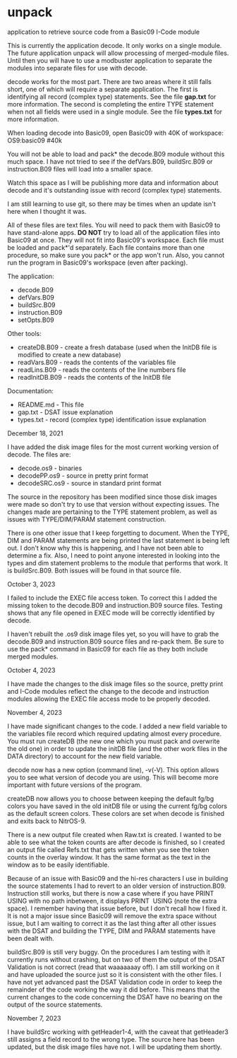 # unpack
 application to retrieve source code from a Basic09 I-Code module

This is currently the application decode. It only works on a single module. The future application unpack will allow processing of merged-module files. Until then you will have to use a modbuster application to separate the modules into separate files for use with decode.

decode works for the most part. There are two areas where it still falls short, one of which will require a separate application. The first is identifying all record (complex type) statements. See the file **gap.txt** for more information. The second is completing the entire TYPE statement when not all fields were used in a single module. See the file **types.txt** for more information.

When loading decode into Basic09, open Basic09 with 40K of workspace: OS9:basic09 #40k

You will not be able to load and pack* the decode.B09 module without this much space. I have not tried to see if the defVars.B09, buildSrc.B09 or instruction.B09 files will load into a smaller space.

Watch this space as I will be publishing more data and information about decode and it's outstanding issue with record (complex type) statements.

I am still learning to use git, so there may be times when an update isn't here when I thought it was.

All of these files are text files. You will need to pack them with Basic09 to have stand-alone apps. **DO NOT** try to load all of the application files into Basic09 at once. They will not fit into Basic09's workspace. Each file must be loaded and pack*'d separately. Each file contains more than one procedure, so make sure you pack* or the app won't run. Also, you cannot run the program in Basic09's workspace (even after packing).

The application:

* decode.B09
* defVars.B09
* buildSrc.B09
* instruction.B09
* setOpts.B09

Other tools:

* createDB.B09 - create a fresh database (used when the InitDB file is modified to create a new database)
* readVars.B09 - reads the contents of the variables file
* readLins.B09 - reads the contents of the line numbers file
* readInitDB.B09 - reads the contents of the InitDB file

Documentation:

* README.md - This file
* gap.txt - DSAT issue explanation
* types.txt - record (complex type) identification issue explanation

December 18, 2021

I have added the disk image files for the most current working version of decode. The files are:

* decode.os9 - binaries
* decodePP.os9 - source in pretty print format
* decodeSRC.os9 - source in standard print format

The source in the repository has been modified since those disk images were made so don't try to use that version without expecting issues. The changes made are pertaining to the TYPE statement problem, as well as issues with TYPE/DIM/PARAM statement construction.

There is one other issue that I keep forgetting to document. When the TYPE, DIM and PARAM statements are being printed the last statement is being left out. I don't know why this is happening, and I have not been able to determine a fix. Also, I need to point anyone interested in looking into the types and dim statement problems to the module that performs that work. It is buildSrc.B09. Both issues  will be found in that source file.

October 3, 2023

I failed to include the EXEC file access token. To correct this I added the missing token to the decode.B09 and instruction.B09 source files. Testing shows that any file opened in EXEC mode will be correctly identified by decode.

I haven't rebuilt the .os9 disk image files yet, so you will have to grab the decode.B09 and instruction.B09 source files and re-pack them. Be sure to use the pack* command in Basic09 for each file as they both include merged modules.

October 4, 2023

I have made the changes to the disk image files so the source, pretty print and I-Code modules reflect the change to the decode and instruction modules allowing the EXEC file access mode to be properly decoded.

November 4, 2023

I have made significant changes to the code. I added a new field variable to the variables file record which required updating almost every procedure. You must run createDB (the new one which you must pack and overwrite the old one) in order to update the initDB file (and the other work files in the DATA directory) to account for the new field variable.

decode now has a new option (command line), -v(-V). This option allows you to see what version of decode you are using. This will become more important with future versions of the program.

createDB now allows you to choose between keeping the default fg/bg colors you have saved in the old initDB file or using the current fg/bg colors as the default screen colors. These colors are set when decode is finished and exits back to NitrOS-9.

There is a new output file created when <procname>Raw.txt is created. I wanted to be able to see what the token counts are after decode is finished, so I created an output file called <procname>Refs.txt that gets written when you see the token counts in the overlay window. It has the same format as the text in the window as to be easily identifiable.

Because of an issue with Basic09 and the hi-res characters I use in building the source statements I had to revert to an older version of instruction.B09. Instruction still works, but there is now a case where if you have PRINT USING with no path inbetween, it displays PRINT  USING (note the extra space). I remember having that issue before, but I don't recall how I fixed it. It is not a major issue since Basic09 will remove the extra space without issue, but I am waiting to correct it as the last thing after all other issues with the DSAT and building the TYPE, DIM and PARAM statements have been dealt with.

buildSrc.B09 is still very buggy. On the procedures I am testing with it currently runs without crashing, but on two of them the output of the DSAT Validation is not correct (read that waaaaaaay off). I am still working on it and have uploaded the source just so it is consistent with the other files. I have not yet advanced past the DSAT Validation code in order to keep the remainder of the code working the way it did before. This means that the current changes to the code concerning the DSAT have no bearing on the output of the source statements.

November 7, 2023

I have buildSrc working  with getHeader1-4, with the caveat that getHeader3 still assigns a field record to the wrong type. The source here has been updated, but the disk image files have not. I will be updating them shortly.